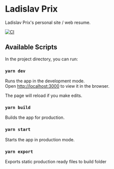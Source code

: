 # Ladislav Prix

Ladislav Prix's personal site / web resume.

[![CI](https://github.com/prixladi/ladislavprix/actions/workflows/main.yml/badge.svg)](https://github.com/prixladi/ladislavprix/actions/workflows/main.yml)

## Available Scripts

In the project directory, you can run:

### `yarn dev`

Runs the app in the development mode.<br /> Open
[http://localhost:3000](http://localhost:3000) to view it in the browser.

The page will reload if you make edits.<br />

### `yarn build`

Builds the app for production.

### `yarn start`

Starts the app in production mode.

### `yarn export`

Exports static production ready files to build folder

